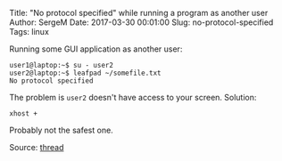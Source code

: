 Title: "No protocol specified" while running a program as another user
Author: SergeM
Date: 2017-03-30 00:01:00
Slug: no-protocol-specified
Tags: linux

Running some GUI application as another user:
```
user1@laptop:~$ su - user2
user2@laptop:~$ leafpad ~/somefile.txt
No protocol specified
```

The problem is `user2` doesn't have access to your screen.
Solution:
```
xhost +
```
Probably not the safest one.

Source: [thread](http://unix.stackexchange.com/a/108787)
